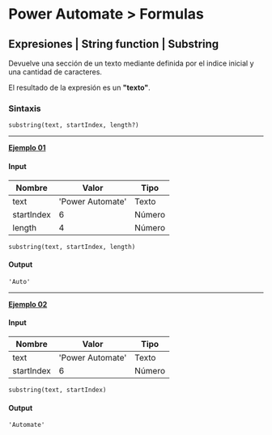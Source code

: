 # **Power Automate > Formulas**

## **Expresiones | String function | Substring**

Devuelve una sección de un texto mediante definida por el indice inicial y una cantidad de caracteres.

El resultado de la expresión es un **"texto"**.

### Sintaxis

```
substring(text, startIndex, length?)
```

----

**<u>Ejemplo 01</u>**

#### **Input**

<table>
    <thead>
        <tr>
            <th>Nombre</th>
            <th>Valor</th>
            <th>Tipo</th>
        </tr>
    </thead>
    <tbody>
        <tr>
            <td>text</td>
            <td>'Power Automate'</td>
            <td>Texto</td>
        </tr>
        <tr>
            <td>startIndex</td>
            <td>6</td>
            <td>Número</td>
        </tr>
        <tr>
            <td>length</td>
            <td>4</td>
            <td>Número</td>
        </tr>
    </tbody>
</table>

```
substring(text, startIndex, length)
```

#### **Output**

```
'Auto'
```

----

**<u>Ejemplo 02</u>**

#### **Input**

<table>
    <thead>
        <tr>
            <th>Nombre</th>
            <th>Valor</th>
            <th>Tipo</th>
        </tr>
    </thead>
    <tbody>
        <tr>
            <td>text</td>
            <td>'Power Automate'</td>
            <td>Texto</td>
        </tr>
        <tr>
            <td>startIndex</td>
            <td>6</td>
            <td>Número</td>
        </tr>
    </tbody>
</table>

```
substring(text, startIndex)
```

#### **Output**

```
'Automate'
```